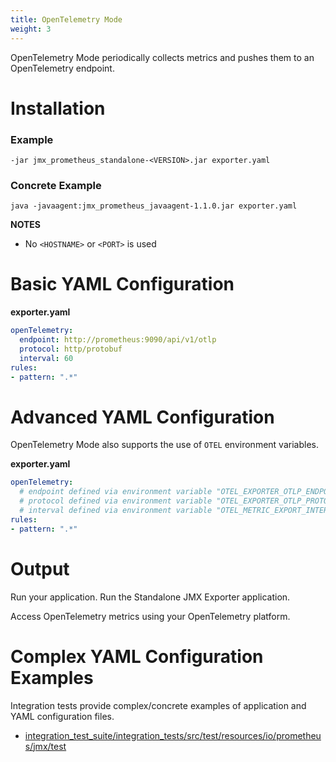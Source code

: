 ```yaml
---
title: OpenTelemetry Mode
weight: 3
---
```


OpenTelemetry Mode periodically collects metrics and pushes them to an OpenTelemetry endpoint.

# Installation

### Example

```shell
-jar jmx_prometheus_standalone-<VERSION>.jar exporter.yaml
```

### Concrete Example

```shell
java -javaagent:jmx_prometheus_javaagent-1.1.0.jar exporter.yaml
```

**NOTES**

- No `<HOSTNAME>` or `<PORT>` is used

# Basic YAML Configuration

**exporter.yaml**

```yaml
openTelemetry:
  endpoint: http://prometheus:9090/api/v1/otlp
  protocol: http/protobuf
  interval: 60
rules:
- pattern: ".*"
```

# Advanced YAML Configuration

OpenTelemetry Mode also supports the use of `OTEL` environment variables.

**exporter.yaml**

```yaml
openTelemetry:
  # endpoint defined via environment variable "OTEL_EXPORTER_OTLP_ENDPOINT"
  # protocol defined via environment variable "OTEL_EXPORTER_OTLP_PROTOCOL"
  # interval defined via environment variable "OTEL_METRIC_EXPORT_INTERVAL"
rules:
- pattern: ".*"
```

# Output

Run your application.
Run the Standalone JMX Exporter application.

Access OpenTelemetry metrics using your OpenTelemetry platform.

#  Complex YAML Configuration Examples

 Integration tests provide  complex/concrete examples of application and YAML configuration files.

- [integration_test_suite/integration_tests/src/test/resources/io/prometheus/jmx/test](https://github.com/prometheus/jmx_exporter/tree/main/integration_test_suite/integration_tests/src/test/resources/io/prometheus/jmx/test)
